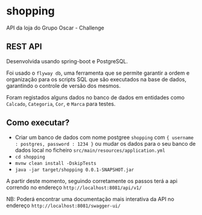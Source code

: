 # shopping
API da loja do Grupo Oscar - Challenge


## REST API

Desenvolvida usando spring-boot e PostgreSQL.

Foi usado o `flyway db`, uma ferramenta que se permite garantir a ordem e organização para os scripts SQL que são executados na base de dados, garantindo o controle de versão dos mesmos.

Foram registados alguns dados no banco de dados em entidades como `Calcado`, `Categoria`, `Cor`, e `Marca` para testes.

## Como executar?

- Criar um banco de dados com nome postgree `shopping` com `{ username : postgres, password : 1234 }` ou mudar os dados para o seu banco de dados local no ficheiro `src/main/resources/application.yml`
- `cd shopping`
- `mvnw clean install -DskipTests`
- `java -jar target/shopping 0.0.1-SNAPSHOT.jar`

A partir deste momento, seguindo corretamente os passos terá a api correndo no endereço `http://localhost:8081/api/v1/`

NB:
Poderá encontrar uma documentação mais interativa da API no endereço `http://localhost:8081/swagger-ui/`




